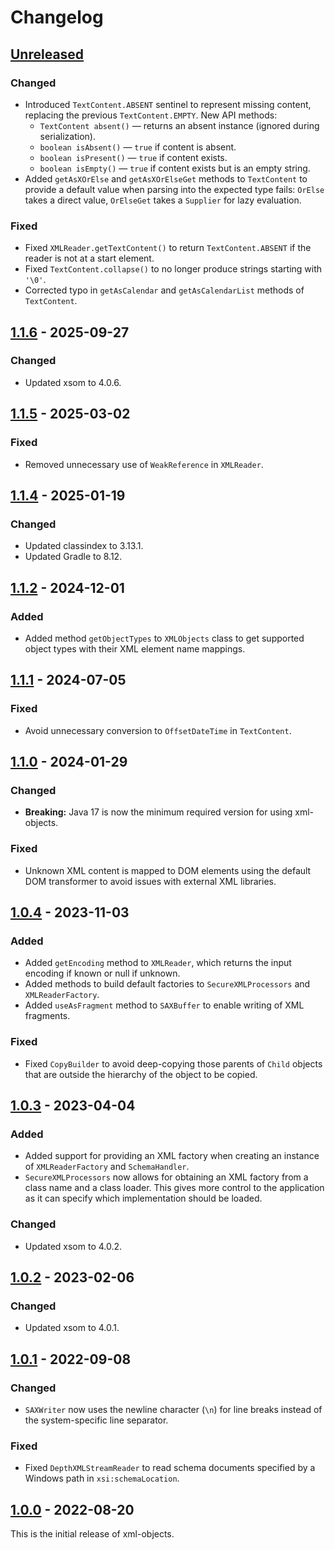 # Changelog

## [Unreleased]
### Changed
- Introduced `TextContent.ABSENT` sentinel to represent missing content, replacing the previous `TextContent.EMPTY`.
  New API methods:
  - `TextContent absent()` — returns an absent instance (ignored during serialization).
  - `boolean isAbsent()` — `true` if content is absent.
  - `boolean isPresent()` — `true` if content exists.
  - `boolean isEmpty()` — `true` if content exists but is an empty string.
- Added `getAsXOrElse` and `getAsXOrElseGet` methods to `TextContent` to provide a default value when parsing into
  the expected type fails: `OrElse` takes a direct value, `OrElseGet` takes a `Supplier` for lazy evaluation.

### Fixed
- Fixed `XMLReader.getTextContent()` to return `TextContent.ABSENT` if the reader is not at a start element.
- Fixed `TextContent.collapse()` to no longer produce strings starting with `'\0'`.
- Corrected typo in `getAsCalendar` and `getAsCalendarList` methods of `TextContent`.

## [1.1.6] - 2025-09-27
### Changed
- Updated xsom to 4.0.6.

## [1.1.5] - 2025-03-02
### Fixed
- Removed unnecessary use of `WeakReference` in `XMLReader`.

## [1.1.4] - 2025-01-19
### Changed
- Updated classindex to 3.13.1.
- Updated Gradle to 8.12.

## [1.1.2] - 2024-12-01
### Added
- Added method `getObjectTypes` to `XMLObjects` class to get supported object types with their XML element name
  mappings.

## [1.1.1] - 2024-07-05
### Fixed
- Avoid unnecessary conversion to `OffsetDateTime` in `TextContent`.

## [1.1.0] - 2024-01-29
### Changed
- **Breaking:** Java 17 is now the minimum required version for using xml-objects.

### Fixed
- Unknown XML content is mapped to DOM elements using the default DOM transformer to avoid issues with external
  XML libraries.

## [1.0.4] - 2023-11-03
### Added
- Added `getEncoding` method to `XMLReader`, which returns the input encoding if known or null if unknown.
- Added methods to build default factories to `SecureXMLProcessors` and `XMLReaderFactory`.
- Added `useAsFragment` method to `SAXBuffer` to enable writing of XML fragments.

### Fixed
- Fixed `CopyBuilder` to avoid deep-copying those parents of `Child` objects that are outside the hierarchy of the
  object to be copied.

## [1.0.3] - 2023-04-04
### Added
- Added support for providing an XML factory when creating an instance of `XMLReaderFactory` and `SchemaHandler`.
- `SecureXMLProcessors` now allows for obtaining an XML factory from a class name and a class loader. This gives
  more control to the application as it can specify which implementation should be loaded.

### Changed
- Updated xsom to 4.0.2.

## [1.0.2] - 2023-02-06
### Changed
- Updated xsom to 4.0.1.

## [1.0.1] - 2022-09-08
### Changed
- `SAXWriter` now uses the newline character (`\n`) for line breaks instead of the system-specific line separator.

### Fixed
- Fixed `DepthXMLStreamReader` to read schema documents specified by a Windows path in `xsi:schemaLocation`.

## [1.0.0] - 2022-08-20
This is the initial release of xml-objects.

[Unreleased]: https://github.com/xmlobjects/xml-objects/compare/v1.1.6...HEAD
[1.1.6]: https://github.com/xmlobjects/xml-objects/releases/tag/v1.1.6
[1.1.5]: https://github.com/xmlobjects/xml-objects/releases/tag/v1.1.5
[1.1.4]: https://github.com/xmlobjects/xml-objects/releases/tag/v1.1.4
[1.1.2]: https://github.com/xmlobjects/xml-objects/releases/tag/v1.1.2
[1.1.1]: https://github.com/xmlobjects/xml-objects/releases/tag/v1.1.1
[1.1.0]: https://github.com/xmlobjects/xml-objects/releases/tag/v1.1.0
[1.0.4]: https://github.com/xmlobjects/xml-objects/releases/tag/v1.0.4
[1.0.3]: https://github.com/xmlobjects/xml-objects/releases/tag/v1.0.3
[1.0.2]: https://github.com/xmlobjects/xml-objects/releases/tag/v1.0.2
[1.0.1]: https://github.com/xmlobjects/xml-objects/releases/tag/v1.0.1
[1.0.0]: https://github.com/xmlobjects/xml-objects/releases/tag/v1.0.0